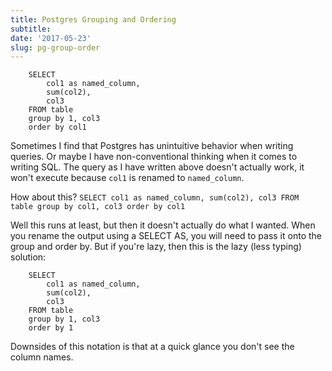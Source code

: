 ```yaml
---
title: Postgres Grouping and Ordering
subtitle: 
date: '2017-05-23'
slug: pg-group-order
---
```


```
    SELECT
        col1 as named_column,
        sum(col2),
        col3
    FROM table
    group by 1, col3
    order by col1
```

Sometimes I find that Postgres has unintuitive behavior when writing queries.
Or maybe I have non-conventional thinking when it comes to writing SQL. The
query as I have written above doesn't actually work, it won't execute because
`col1` is renamed to `named_column`.

How about this? ` SELECT col1 as named_column, sum(col2), col3 FROM table
group by col1, col3 order by col1 `

Well this runs at least, but then it doesn't actually do what I wanted. When
you rename the output using a SELECT AS, you will need to pass it onto the
group and order by. But if you're lazy, then this is the lazy (less typing)
solution:

```
    SELECT
        col1 as named_column,
        sum(col2),
        col3
    FROM table
    group by 1, col3
    order by 1
```

Downsides of this notation is that at a quick glance you don't see the column
names.
